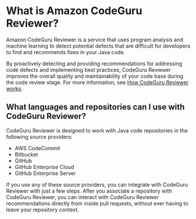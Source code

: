 # What is Amazon CodeGuru Reviewer?<a name="welcome"></a>

Amazon CodeGuru Reviewer is a service that uses program analysis and machine learning to detect potential defects that are difficult for developers to find and recommends fixes in your Java code\. 

By proactively detecting and providing recommendations for addressing code defects and implementing best practices, CodeGuru Reviewer improves the overall quality and maintainability of your code base during the code review stage\. For more information, see [How CodeGuru Reviewer works](how-codeguru-reviewer-works.md)\.

## What languages and repositories can I use with CodeGuru Reviewer?<a name="welcome-repositories"></a>

CodeGuru Reviewer is designed to work with Java code repositories in the following source providers:
+ AWS CodeCommit
+ Bitbucket
+ GitHub
+ GitHub Enterprise Cloud
+ GitHub Enterprise Server

 If you use any of these source providers, you can integrate with CodeGuru Reviewer with just a few steps\. After you associate a repository with CodeGuru Reviewer, you can interact with CodeGuru Reviewer recommendations directly from inside pull requests, without ever having to leave your repository context\.

## <a name="welcome-next-steps"></a>